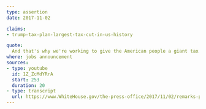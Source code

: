 ```yaml
---
type: assertion
date: 2017-11-02

claims:
- trump-tax-plan-largest-tax-cut-in-us-history

quote:
  And that's why we're working to give the American people a giant tax cut for Christmas. We are giving them a big beautiful Christmas present in the form of a tremendous tax cut. It will be the biggest cut in the history of our country. It will also be tax reform, and it will create jobs.
where: jobs announcement
sources:
- type: youtube
  id: 1Z_ZcMdYRrA
  start: 253
  duration: 20
- type: transcript
  url: https://www.WhiteHouse.gov/the-press-office/2017/11/02/remarks-president-trump-jobs-announcement
---
```

